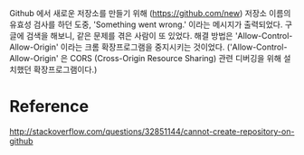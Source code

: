 Github 에서 새로운 저장소를 만들기 위해 (https://github.com/new) 저장소 이름의 유효성 검사를 하던 도중, 'Something went wrong.' 이라는 메시지가 출력되었다.
구글에 검색을 해보니, 같은 문제를 겪은 사람이 또 있었다.
해결 방법은 'Allow-Control-Allow-Origin' 이라는 크롬 확장프로그램을 중지시키는 것이었다.
('Allow-Control-Allow-Origin' 은 CORS (Cross-Origin Resource Sharing) 관련 디버깅을 위해 설치했던 확장프로그램이다.)

# Reference
http://stackoverflow.com/questions/32851144/cannot-create-repository-on-github

